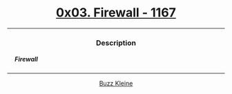 # [<center>0x03. Firewall - 1167</center>](https://intranet.hbtn.io/projects/1167#quiz-completed)
 ---
 ### <center>Description</center> 
 ##### &emsp; Firewall
 ---
 [<center>Buzz Kleine</center>](github.com/conkobar)
